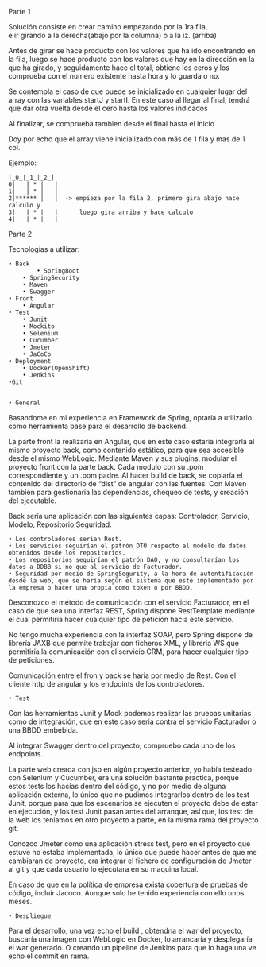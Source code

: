 Parte 1

Solución consiste en crear camino empezando por la 1ra fila,  
e ir girando a la derecha(abajo por la columna) o a la iz. (arriba) 
  
Antes de girar se hace producto con los valores que ha ido encontrando 
en la fila, luego se hace producto con los valores que hay en la dirección 
en la que ha girado, y seguidamente hace el total, obtiene los ceros y los 
comprueba con el numero existente hasta hora y lo guarda o no. 
  
Se contempla el caso de que puede se inicializado en cualquier lugar del array
con las variables startJ y startI. En este caso al llegar al final, 
tendrá que dar otra vuelta desde el cero hasta los valores indicados
    
Al finalizar, se comprueba tambien desde el final hasta el inicio 

  Doy por echo que el array viene inicializado con más de 1 fila y mas de 1 col.
   
   
   Ejemplo:
   
 	|_0_|_1_|_2_|
 	0|   | * |   |
 	1|   | * |   |
  	2|****** |   |  -> empieza por la fila 2, primero gira abajo hace calculo y
  	3|   | * |   | 		luego gira arriba y hace calculo	
  	4|   | * |   |
 	

Parte 2


Tecnologías a utilizar: 

	• Back		
	    	• SpringBoot
		• SpringSecurity
		• Maven
		• Swagger
	• Front
		• Angular
	• Test
		• Junit
		• Mockito
		• Selenium
		• Cucumber
		• Jmeter
		• JaCoCo
	• Deployment
		• Docker(OpenShift)
		• Jenkins
	•Git
    
    
    • General
Basandome en mi experiencia en Framework de Spring, optaría a utilizarlo como herramienta base para el desarrollo de backend. 

La parte front la realizaría en Angular, que en este caso estaría integrarla al mismo proyecto back, como contenido estático, para que sea accesible desde el mismo WebLogic.
Mediante Maven y sus plugins, modular el proyecto front con la parte back. Cada modulo con su .pom correspondiente y un .pom padre. Al hacer build de back, se copiaría el contenido del directorio de “dist” de angular con las fuentes.
Con Maven también para gestionaria las dependencias, chequeo de tests, y creación del ejecutable. 

Back sería una aplicación con las siguientes capas:
Controlador, Servicio, Modelo, Repositorio,Seguridad.

	• Los controladores serian Rest. 
	• Los servicios seguirían el patrón DTO respecto al modelo de datos obtenidos desde los repositorios. 
	• Los repositorios seguirían el patrón DAO, y no consultarían los datos a DDBB si no que al servicio de Facturador. 
	• Seguridad por medio de SpringSegurity, a la hora de autentificación desde la web, que se haría según el sistema que esté implementado por la empresa o hacer una propia como token o por BBDD. 
   
Desconozco el método de comunicación con el servicio Facturador, en el caso de que sea una interfaz REST, Spring dispone RestTemplate mediante el cual permitiría hacer cualquier tipo de petición hacia este servicio. 

No tengo mucha experiencia con la interfaz SOAP, pero Spring dispone de librería JAXB que permite trabajar con ficheros XML, y libreria WS que permitiría la comunicación con el servicio CRM, para hacer cualquier tipo de peticiones. 

Comunicación entre el fron y back se haria por medio de Rest. Con el cliente http de angular y los endpoints de los controladores. 

    • Test
Con las herramientas Junit y Mock podemos realizar las pruebas unitarias como de integración, que en este caso seria contra el servicio Facturador o una BBDD embebida. 

Al integrar  Swagger dentro del proyecto, compruebo cada uno de los endpoints. 

La parte web creada con jsp en algún proyecto anterior, yo había testeado con Selenium y Cucumber, era una solución bastante practica, porque estos tests los hacías dentro del código, y no por medio de alguna aplicación externa, lo único que no pudimos integrarlos dentro de los test Junit, porque para que los escenarios se ejecuten el proyecto debe de estar en ejecución, y los test Junit pasan antes del arranque, así que, los test de la web los teniamos en otro proyecto a parte, en la misma rama del proyecto git.

Conozco Jmeter como una aplicación stress test, pero en el proyecto que estuve no estaba implementada, lo único que puede hacer antes de que me cambiaran de proyecto, era integrar el fichero de configuración de Jmeter al git y que cada usuario lo ejecutara en su maquina local.   

En caso de que en la política de empresa exista cobertura de pruebas de código, incluir Jacoco. Aunque solo he tenido experiencia con ello unos meses.
    
    • Despliegue 
Para el desarrollo, una vez echo el build , obtendría el war del proyecto, buscaría una imagen con WebLogic en Docker, lo arrancaría y desplegaría el war generado. O creando un pipeline de Jenkins para que lo haga una ve echo el commit en rama.
